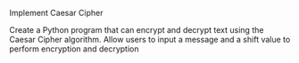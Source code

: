 Implement Caesar Cipher

Create a Python program that can encrypt and decrypt text using the Caesar Cipher algorithm. Allow users to input a message and a shift value to perform encryption and decryption
